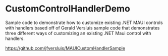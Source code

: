 # CustomControlHandlerDemo
Sample code to demonstrate how to customize existing .NET MAUI controls with handlers
based off of Gerald Versluis sample code that demonstrates three different ways of 
customizing an existing .NET Maui control with handlers.

https://github.com/jfversluis/MAUICustomHandlerSample